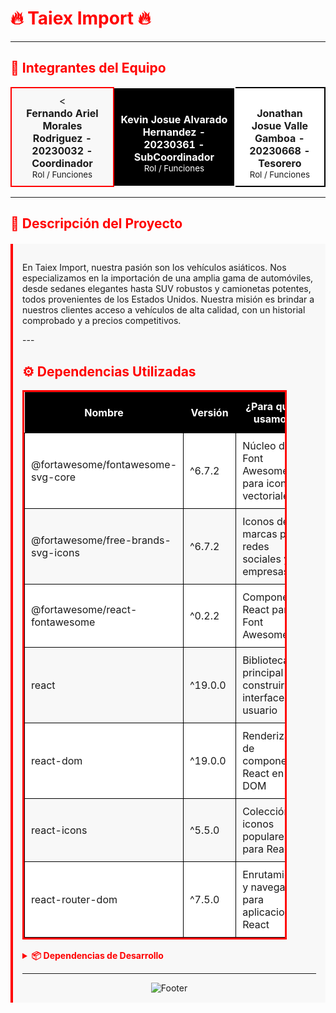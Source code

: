 # <span style="color:red">🔥 Taiex Import 🔥</span>
---

## <span style="color:red">👥 Integrantes del Equipo</span>

<table align="center">
  <tr>
    <td align="center" style="background-color:#f8f8f8; padding:10px; border:2px solid red">
      <<br />
      <b>Fernando Ariel Morales Rodriguez - 20230032 - Coordinador </b><br>
      <small>Rol / Funciones</small>
    </td>
    <td align="center" style="background-color:#000000; padding:10px; border:2px solid white; color:white">
      <br />
      <b>Kevin Josue Alvarado Hernandez - 20230361 - SubCoordinador </b><br>
      <small>Rol / Funciones</small>
    </td>
    <td align="center" style="background-color:#ffffff; padding:10px; border:2px solid black">
      <br />
      <b>Jonathan Josue Valle Gamboa - 20230668 - Tesorero </b><br>
      <small>Rol / Funciones</small>
    </td>
  </tr>
</table>

---

## <span style="color:red">📝 Descripción del Proyecto</span>

<div style="background-color: #f8f8f8; padding: 15px; border-left: 4px solid #ff0000; margin: 20px 0;">
  <p>En Taiex Import, nuestra pasión son los vehículos asiáticos. Nos especializamos en la importación de una amplia gama de automóviles, desde sedanes elegantes hasta SUV robustos 
     y camionetas potentes, todos provenientes de los Estados Unidos. Nuestra misión es brindar a nuestros clientes acceso a vehículos de alta calidad, con un historial comprobado y 
     a precios competitivos.</p>
---

## <span style="color:red">⚙️ Dependencias Utilizadas</span>

<table align="center" style="border:3px solid #ff0000; border-collapse:collapse; width:90%">
  <tr style="background-color:#000000; color:white">
    <th style="padding:12px; text-align:center">Nombre</th>
    <th style="padding:12px; text-align:center">Versión</th>
    <th style="padding:12px; text-align:center">¿Para qué la usamos?</th>
  </tr>
  <tr style="background-color:#ffffff">
    <td style="padding:10px; border:1px solid #000000">@fortawesome/fontawesome-svg-core</td>
    <td style="padding:10px; border:1px solid #000000">^6.7.2</td>
    <td style="padding:10px; border:1px solid #000000">Núcleo de Font Awesome para iconos vectoriales</td>
  </tr>
  <tr style="background-color:#f8f8f8">
    <td style="padding:10px; border:1px solid #000000">@fortawesome/free-brands-svg-icons</td>
    <td style="padding:10px; border:1px solid #000000">^6.7.2</td>
    <td style="padding:10px; border:1px solid #000000">Iconos de marcas para redes sociales y empresas</td>
  </tr>
  <tr style="background-color:#ffffff">
    <td style="padding:10px; border:1px solid #000000">@fortawesome/react-fontawesome</td>
    <td style="padding:10px; border:1px solid #000000">^0.2.2</td>
    <td style="padding:10px; border:1px solid #000000">Componentes React para Font Awesome</td>
  </tr>
  <tr style="background-color:#f8f8f8">
    <td style="padding:10px; border:1px solid #000000">react</td>
    <td style="padding:10px; border:1px solid #000000">^19.0.0</td>
    <td style="padding:10px; border:1px solid #000000">Biblioteca principal para construir interfaces de usuario</td>
  </tr>
  <tr style="background-color:#ffffff">
    <td style="padding:10px; border:1px solid #000000">react-dom</td>
    <td style="padding:10px; border:1px solid #000000">^19.0.0</td>
    <td style="padding:10px; border:1px solid #000000">Renderizado de componentes React en el DOM</td>
  </tr>
  <tr style="background-color:#f8f8f8">
    <td style="padding:10px; border:1px solid #000000">react-icons</td>
    <td style="padding:10px; border:1px solid #000000">^5.5.0</td>
    <td style="padding:10px; border:1px solid #000000">Colección de iconos populares para React</td>
  </tr>
  <tr style="background-color:#ffffff">
    <td style="padding:10px; border:1px solid #000000">react-router-dom</td>
    <td style="padding:10px; border:1px solid #000000">^7.5.0</td>
    <td style="padding:10px; border:1px solid #000000">Enrutamiento y navegación para aplicaciones React</td>
  </tr>
</table>

<details>
  <summary style="color:red; cursor:pointer; font-weight:bold">📦 Dependencias de Desarrollo</summary>
  <table align="center" style="border:3px solid #000000; border-collapse:collapse; width:90%; margin-top:10px">
    <tr style="background-color:#ff0000; color:white">
      <th style="padding:12px; text-align:center">Nombre</th>
      <th style="padding:12px; text-align:center">Versión</th>
    </tr>
    <tr style="background-color:#ffffff">
      <td style="padding:8px; border:1px solid #000000">@eslint/js</td>
      <td style="padding:8px; border:1px solid #000000">^9.21.0</td>
    </tr>
    <tr style="background-color:#f8f8f8">
      <td style="padding:8px; border:1px solid #000000">@types/react</td>
      <td style="padding:8px; border:1px solid #000000">^19.0.10</td>
    </tr>
    <tr style="background-color:#ffffff">
      <td style="padding:8px; border:1px solid #000000">@types/react-dom</td>
      <td style="padding:8px; border:1px solid #000000">^19.0.4</td>
    </tr>
    <tr style="background-color:#f8f8f8">
      <td style="padding:8px; border:1px solid #000000">@vitejs/plugin-react</td>
      <td style="padding:8px; border:1px solid #000000">^4.3.4</td>
    </tr>
    <tr style="background-color:#ffffff">
      <td style="padding:8px; border:1px solid #000000">eslint</td>
      <td style="padding:8px; border:1px solid #000000">^9.21.0</td>
    </tr>
    <tr style="background-color:#f8f8f8">
      <td style="padding:8px; border:1px solid #000000">eslint-plugin-react-hooks</td>
      <td style="padding:8px; border:1px solid #000000">^5.1.0</td>
    </tr>
    <tr style="background-color:#ffffff">
      <td style="padding:8px; border:1px solid #000000">eslint-plugin-react-refresh</td>
      <td style="padding:8px; border:1px solid #000000">^0.4.19</td>
    </tr>
    <tr style="background-color:#f8f8f8">
      <td style="padding:8px; border:1px solid #000000">globals</td>
      <td style="padding:8px; border:1px solid #000000">^15.15.0</td>
    </tr>
    <tr style="background-color:#ffffff">
      <td style="padding:8px; border:1px solid #000000">vite</td>
      <td style="padding:8px; border:1px solid #000000">^6.2.0</td>
    </tr>
  </table>
</details>

---



<div align="center">
  <img src="https://images.pexels.com/photos/18748231/pexels-photo-18748231.jpeg?cs=srgb&dl=pexels-wavyvisuals-377312923-18748231.jpg&fm=jpg" alt="Footer">
</div>

